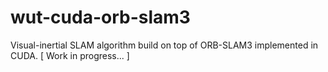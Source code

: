 # wut-cuda-orb-slam3
Visual-inertial SLAM algorithm build on top of ORB-SLAM3 implemented in CUDA. [ Work in progress... ]
